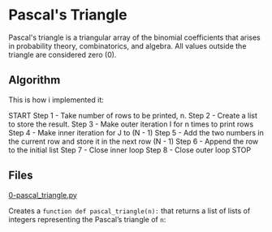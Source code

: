 # Pascal's Triangle

Pascal's triangle is a triangular array of the binomial coefficients that arises in probability theory, combinatorics, and algebra.
All values outside the triangle are considered zero (0).

## Algorithm

This is how i implemented it:

START
  Step  1 - Take number of rows to be printed, n.
  Step  2 - Create a list to store the result.
  Step  3 - Make outer iteration I for n times to print rows
  Step  4 - Make inner iteration for J to (N - 1)
  Step  5 - Add the two numbers in the current row and store it in the next row (N - 1)
  Step  6 - Append the row to the initial list
  Step  7 - Close inner loop
  Step  8 - Close outer loop
STOP

## Files

[0-pascal_triangle.py](./0-pascal_triangle.py)

Creates a `function def pascal_triangle(n):` that returns a list of lists of integers representing the Pascal’s triangle of `n`:
